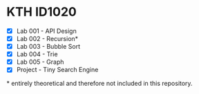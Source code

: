 # KTH ID1020

- [x] Lab 001 - API Design
- [x] Lab 002 - Recursion*
- [x] Lab 003 - Bubble Sort
- [x] Lab 004 - Trie
- [x] Lab 005 - Graph
- [x] Project - Tiny Search Engine

\* entirely theoretical and therefore not included in this repository.
